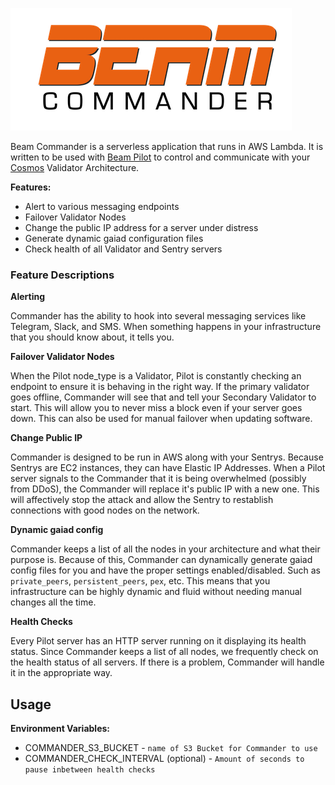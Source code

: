 ![beam-commander-logo.png](beam-commander-logo.png)

Beam Commander is a serverless application that runs in AWS Lambda. It is written to be used with [Beam Pilot](../pilot) to control and communicate with your [Cosmos](https://cosmos.network) Validator Architecture.

**Features:**

- Alert to various messaging endpoints
- Failover Validator Nodes
- Change the public IP address for a server under distress
- Generate dynamic gaiad configuration files
- Check health of all Validator and Sentry servers


### Feature Descriptions

**Alerting**

Commander has the ability to hook into several messaging services like Telegram, Slack, and SMS. When something happens in your infrastructure that you should know about, it tells you.

**Failover Validator Nodes**

When the Pilot node_type is a Validator, Pilot is constantly checking an endpoint to ensure it is behaving in the right way. If the primary validator goes offline, Commander will see that and tell your Secondary Validator to start. This will allow you to never miss a block even if your server goes down. This can also be used for manual failover when updating software.

**Change Public IP**

Commander is designed to be run in AWS along with your Sentrys. Because Sentrys are EC2 instances, they can have Elastic IP Addresses. When a Pilot server signals to the Commander that it is being overwhelmed (possibly from DDoS), the Commander will replace it's public IP with a new one. This will affectively stop the attack and allow the Sentry to restablish connections with good nodes on the network.

**Dynamic gaiad config**

Commander keeps a list of all the nodes in your architecture and what their purpose is. Because of this, Commander can dynamically generate gaiad config files for you and have the proper settings enabled/disabled. Such as `private_peers`, `persistent_peers`, `pex`, etc. This means that you infrastructure can be highly dynamic and fluid without needing manual changes all the time.

**Health Checks**

Every Pilot server has an HTTP server running on it displaying its health status. Since Commander keeps a list of all nodes, we frequently check on the health status of all servers. If there is a problem, Commander will handle it in the appropriate way.


## Usage

**Environment Variables:**

- COMMANDER_S3_BUCKET - `name of S3 Bucket for Commander to use`
- COMMANDER_CHECK_INTERVAL (optional) - `Amount of seconds to pause inbetween health checks`

